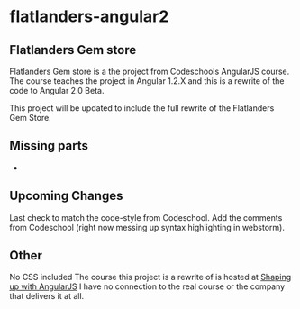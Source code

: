 # flatlanders-angular2

## Flatlanders Gem store

Flatlanders Gem store is a the project from Codeschools  AngularJS course.
The course teaches the project in Angular 1.2.X and this is a rewrite of the code to Angular 2.0 Beta.

This project will be updated to include the full rewrite of the Flatlanders Gem Store.

## Missing parts

-

## Upcoming Changes

Last check to match the code-style from Codeschool.
Add the comments from Codeschool (right now messing up syntax highlighting in webstorm).

## Other

No CSS included
The course this project is a rewrite of is hosted at [Shaping up with AngularJS](https://www.codeschool.com/courses/shaping-up-with-angular-js)
I have no connection to the real course or the company that delivers it at all.
